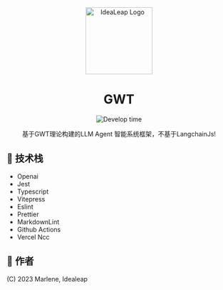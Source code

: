 <div align="center">
<img src="https://avatars.githubusercontent.com/u/129276618?s=200&v=4" height="150" width="150" alt="IdeaLeap Logo">
<h1>GWT</h1></div>

<p align="center">
<img src="https://wakatime.com/badge/user/5bfd81bc-9515-462b-a942-069791b283b7/project/af5f20a2-48c4-4ffb-81b8-7c330a9ee330.svg?style=flat-square"  alt="Develop time"/>

</p>
<p align="center">基于GWT理论构建的LLM Agent 智能系统框架，不基于LangchainJs!</p>

## 🎨 技术栈

- Openai
- Jest
- Typescript
- Vitepress
- Eslint
- Prettier
- MarkdownLint
- Github Actions
- Vercel Ncc

## 📄 作者

(C) 2023 Marlene, Idealeap
